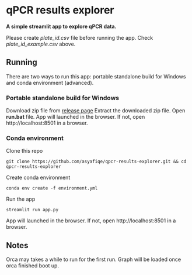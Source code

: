 # qPCR results explorer 
**A simple streamlit app to explore qPCR data.**

Please create *plate_id.csv* file before running the app. Check *plate_id_example.csv* above.

## Running
There are two ways to run this app: portable standalone build for Windows and conda environment (advanced).

### Portable standalone build for Windows
Download zip file from [release page](https://github.com/asyafiqe/qpcr-results-explorer/releases)
Extract the downloaded zip file.
Open **run.bat** file.
App will launched in the browser. If not, open http://localhost:8501 in a browser.

### Conda environment
Clone this repo
```
git clone https://github.com/asyafiqe/qpcr-results-explorer.git && cd qpcr-results-explorer
```
Create conda environment
```
conda env create -f environment.yml
```
Run the app
```
streamlit run app.py
```
App will launched in the browser. If not, open http://localhost:8501 in a browser.

## Notes
Orca may takes a while to run for the first run. Graph will be loaded once orca finished boot up.
